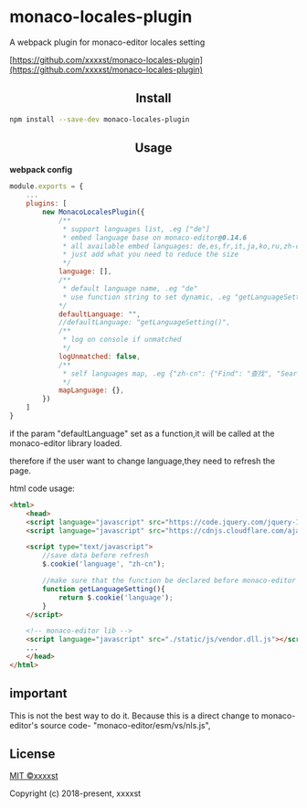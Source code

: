 # monaco-locales-plugin
A webpack plugin for monaco-editor locales setting

[https://github.com/xxxxst/monaco-locales-plugin](https://github.com/xxxxst/monaco-locales-plugin)

<h2 align="center">Install</h2>

```bash
npm install --save-dev monaco-locales-plugin
```

<h2 align="center">Usage</h2>

**webpack config**
```js
module.exports = {
    ...
    plugins: [
        new MonacoLocalesPlugin({
            /**
             * support languages list, .eg ["de"]
             * embed language base on monaco-editor@0.14.6
             * all available embed languages: de,es,fr,it,ja,ko,ru,zh-cn,zh-tw
             * just add what you need to reduce the size
             */
            language: [],
            /**
             * default language name, .eg "de"
             * use function string to set dynamic, .eg "getLanguageSetting()"
            */
            defaultLanguage: "",
            //defaultLanguage: "getLanguageSetting()",
            /**
             * log on console if unmatched
             */
            logUnmatched: false,
            /**
             * self languages map, .eg {"zh-cn": {"Find": "查找", "Search": "搜索"}, "de":{}, ... }
             */
            mapLanguage: {},
        })
    ]
}
```

if the param "defaultLanguage" set as a function,it will be called at the monaco-editor library loaded.

therefore if the user want to change language,they need to refresh the page.

html code usage:
```html
<html>
    <head>
    <script language="javascript" src="https://code.jquery.com/jquery-1.11.3.min.js"></script>
    <script language="javascript" src="https://cdnjs.cloudflare.com/ajax/libs/jquery-cookie/1.4.1/jquery.cookie.min.js"></script>

    <script type="text/javascript">
        //save data before refresh
        $.cookie('language', "zh-cn");

        //make sure that the function be declared before monaco-editor lib loaded
        function getLanguageSetting(){
            return $.cookie('language');
        }
    </script>

    <!-- monaco-editor lib -->
    <script language="javascript" src="./static/js/vendor.dll.js"></script>
    ...
    </head>
</html>
```

<h2>important</h2>
This is not the best way to do it. Because this is a direct change to monaco-editor's source code-
"monaco-editor/esm/vs/nls.js",

## License

[MIT ©xxxxst](LICENSE)

Copyright (c) 2018-present, xxxxst
